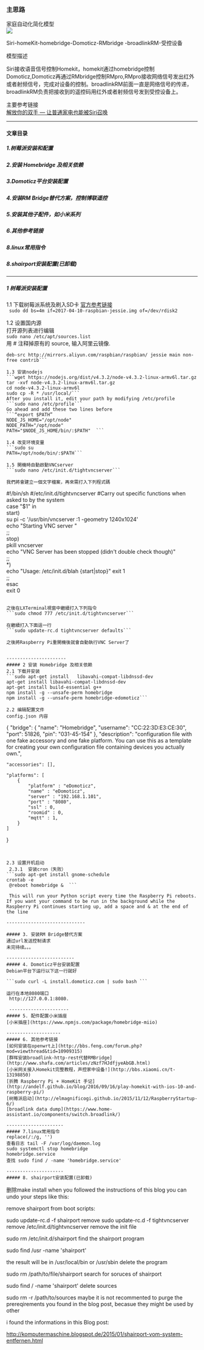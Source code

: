 ### 主思路  

家庭自动化简化模型  
![](https://image.baidu.com/search/down?http://wx1.sinaimg.cn/mw690/5a7198d7ly1fgpotyu20yj21kw0vm0yn.jpg)  

Siri-homeKit-homebridge-Domoticz-RMbridge -broadlinkRM-受控设备  

模型描述  

 Siri接收语音信号控制Homekit，homekit通过homebridge控制Domoticz,Domoticz再通过RMbridge控制RMpro,RMpro接收网络信号发出红外或者射频信号，完成对设备的控制。broadlinkRM前面一直是网络信号的传递，broadlinkRM负责把接收到的遥控码用红外或者射频信号发到受控设备上。  

 主要参考链接  
  [解放你的双手 — 让普通家电也能被Siri召唤](http://post.smzdm.com/p/532100/?be_invited_by=3724913200)  

-----------------------
#### 文章目录
##### 1.树莓派安装和配置
##### 2.安装 Homebridge 及相关依赖
##### 3.Domoticz平台安装配置
##### 4.安装RM Bridge替代方案，控制博联遥控
##### 5.安装其他子配件，如小米系列
##### 6.其他参考链接
##### 8.linux常用指令
##### 8.shairport安装配置(已卸载)


--------------


##### 1 树莓派安装配置
1.1 下载树莓派系统及刷入SD卡
[官方参考链接](https://www.raspberrypi.org/documentation/installation/installing-images/linux.md)    
``` sudo dd bs=4m if=2017-04-10-raspbian-jessie.img of=/dev/rdisk2```  

1.2 设置国内源  
打开源列表进行编辑  
```sudo nano /etc/apt/sources.list```  
用 # 注释掉原有的 source, 输入阿里云镜像.    
```deb http://mirrors.aliyun.com/raspbian/raspbian/ jessie main non-free contrib    
deb-src http://mirrors.aliyun.com/raspbian/raspbian/ jessie main non-free contrib```  

1.3 安装nodejs  
```wget https://nodejs.org/dist/v4.3.2/node-v4.3.2-linux-armv6l.tar.gz
tar -xvf node-v4.3.2-linux-armv6l.tar.gz
cd node-v4.3.2-linux-armv6l
sudo cp -R * /usr/local/```  
After you install it, edit your path by modifying /etc/profile  
```sudo nano /etc/profile```  
Go ahead and add these two lines before  
```“export $PATH”
NODE_JS_HOME="/opt/node"  
NODE_PATH="/opt/node"  
PATH="$NODE_JS_HOME/bin/:$PATH"  ```

1.4 改变环境变量  
```sudo su  
PATH=/opt/node/bin/:$PATH```  

1.5 開機時自動啟動VNCserver  
```sudo nano /etc/init.d/tightvncserver```

我們將會建立一個文字檔案，再來需打入下列程式碼
```
#!/bin/sh
#/etc/init.d/tightvncserver
#Carry out specific functions when asked to by the system  
case "$1" in  
  start)  
    su pi -c '/usr/bin/vncserver :1 -geometry 1240x1024'  
    echo "Starting VNC server "  
    ;;  
  stop)  
    pkill vncserver  
    echo "VNC Server has been stopped (didn't double check though)"  
    ;;  
  *)  
    echo "Usage: /etc/init.d/blah {start|stop}"
    exit 1  
    ;;  
esac  
exit 0  
```

之後在LXTerminal視窗中繼續打入下列指令  
```sudo chmod 777 /etc/init.d/tightvncserver```

在繼續打入下面這一行  
```sudo update-rc.d tightvncserver defaults```

之後將Raspberry Pi重開機後就會自動執行VNC Server了


----------------------
##### 2 安装 Homebridge 及相关依赖
2.1 下载并安装  
```sudo apt-get install   libavahi-compat-libdnssd-dev  
apt-get install libavahi-compat-libdnssd-dev  
apt-get install build-essential g++  
npm install -g --unsafe-perm homebridge  
npm install -g --unsafe-perm homebridge-edomoticz```

2.2 编辑配置文件  
config.json 内容
```
{
    "bridge": {
        "name": "Homebridge",
        "username": "CC:22:3D:E3:CE:30",
        "port": 51826,
        "pin": "031-45-154"
    },
    "description": "configuration file with one fake accessory and one fake platform. You can use this as a template for creating your own configuration file containing devices you actually own.",

    "accessories": [],

    "platforms": [
        {
            "platform" : "eDomoticz",
            "name" : "eDomoticz",
            "server" : "192.168.1.101",
            "port" : "8080",
            "ssl" : 0,
            "roomid" : 0,
            "mqtt" : 1,
        }
    ]
}
```


2.3 设置开机启动  
 2.3.1  安装cron（失败）  
```sudo apt-get install gnome-schedule  
crontab -e    
 @reboot homebridge &  ```

 This will run your Python script every time the Raspberry Pi reboots. If you want your command to be run in the background while the Raspberry Pi continues starting up, add a space and & at the end of the line

-----------------------------

##### 3. 安装RM Bridge替代方案
通过url发送控制请求  
未完待续。。。

-------------------------
##### 4. Domoticz平台安装配置
Debian平台下运行以下这一行就好

```sudo curl -L install.domoticz.com | sudo bash ```

运行在本地8080端口  
 http://127.0.0.1:8080.

 ----------------------
##### 5. 配件配置小米插座  
[小米插座](https://www.npmjs.com/package/homebridge-miio)

--------------------
##### 6. 其他参考链接
[如何安装在openwrt上](http://bbs.feng.com/forum.php?mod=viewthread&tid=10909315)  
[群晖安装broadlink-http-rest代替RMBridge](http://www.shafa.com/articles/zNzf7HJdfjyeAbGB.html)  
[小米网关接入Homekit完整教程，声控家中设备!](http://bbs.xiaomi.cn/t-13198850)  
[折腾 Raspberry Pi + HomeKit 手记](http://andelf.github.io/blog/2016/09/16/play-homekit-with-ios-10-and-raspberry-pi/)
[树莓派启动](http://elmagnificogi.github.io/2015/11/12/RaspberryStartup-6/)
[broadlink data dump](https://www.home-assistant.io/components/switch.broadlink/)

---------------------
##### 7.linux常用指令
replace(/:/g, '')   
查看日志 tail -F /var/log/daemon.log  
sudo systemctl stop homebridge  
homebridge.service
查找 sudo find / -name 'homebridge.service'

---------------------
##### 8. shairport安装配置(已卸载)
```
删除make install
when you followed the instructions of this blog you can undo your steps like this:

remove shairport from boot scripts:

sudo update-rc.d -f shairport remove
sudo update-rc.d -f tightvncserver remove   /etc/init.d/tightvncserver
remove the init file

sudo rm /etc/init.d/shairport
find the shairport program

sudo find /usr -name 'shairport'

the result will be in /usr/local/bin or /usr/sbin
delete the program

sudo rm /path/to/file/shairport
search for soruces of shairport

sudo find / -name 'shairport'
delete sources

sudo rm -r /path/to/sources
maybe it is not recommented to purge the prereqirements you found in the blog post, becasue they might be used by other

i found the informations in this Blog post:

http://komputermaschine.blogspot.de/2015/01/shairport-vom-system-entfernen.html
```
